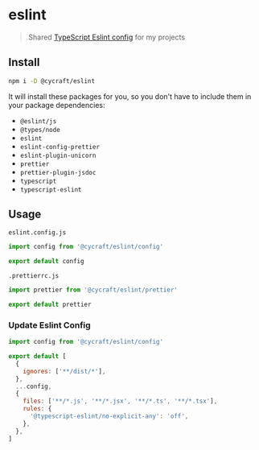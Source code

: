 # eslint

> Shared [TypeScript Eslint config](https://typescript-eslint.io) for my projects

## Install

```sh
npm i -D @cycraft/eslint
```

It will install these packages for you, so you don't have to include them in your package dependencies:

- `@eslint/js`
- `@types/node`
- `eslint`
- `eslint-config-prettier`
- `eslint-plugin-unicorn`
- `prettier`
- `prettier-plugin-jsdoc`
- `typescript`
- `typescript-eslint`

## Usage

`eslint.config.js`

```js
import config from '@cycraft/eslint/config'

export default config
```

`.prettierrc.js`

```js
import prettier from '@cycraft/eslint/prettier'

export default prettier
```

### Update Eslint Config

```js
import config from '@cycraft/eslint/config'

export default [
  {
    ignores: ['**/dist/*'],
  },
  ...config,
  {
    files: ['**/*.js', '**/*.jsx', '**/*.ts', '**/*.tsx'],
    rules: {
      '@typescript-eslint/no-explicit-any': 'off',
    },
  },
]
```
